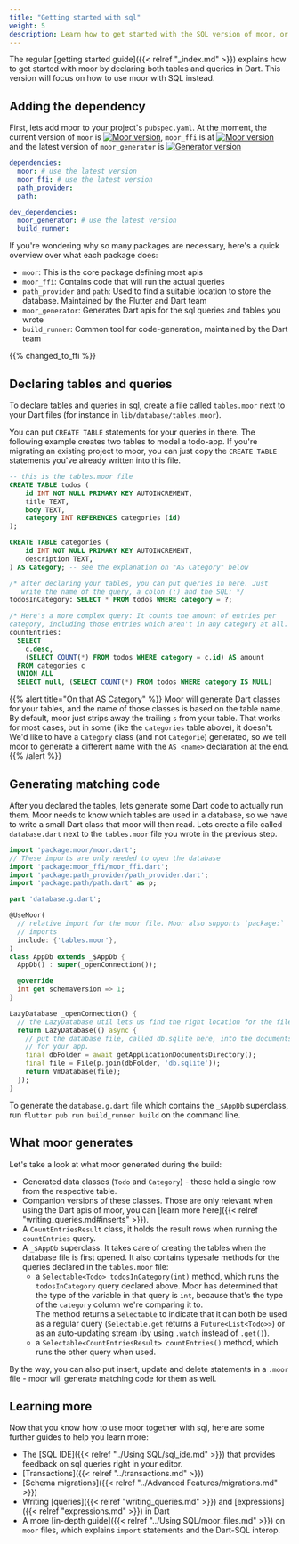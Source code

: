 ```yaml
---
title: "Getting started with sql"
weight: 5
description: Learn how to get started with the SQL version of moor, or how to migrate an existing project to moor.
---
```


The regular [getting started guide]({{< relref "_index.md" >}}) explains how to get started with moor by
declaring both tables and queries in Dart. This version will focus on how to use moor with SQL instead.

## Adding the dependency
First, lets add moor to your project's `pubspec.yaml`.
At the moment, the current version of `moor` is [![Moor version](https://img.shields.io/pub/v/moor.svg)](https://pub.dartlang.org/packages/moor),
`moor_ffi` is at [![Moor version](https://img.shields.io/pub/v/moor_ffi.svg)](https://pub.dartlang.org/packages/moor_ffi)
and the latest version of `moor_generator` is [![Generator version](https://img.shields.io/pub/v/moor_generator.svg)](https://pub.dartlang.org/packages/moor_generator)

```yaml
dependencies:
  moor: # use the latest version
  moor_ffi: # use the latest version
  path_provider:
  path:

dev_dependencies:
  moor_generator: # use the latest version
  build_runner: 
```

If you're wondering why so many packages are necessary, here's a quick overview over what each package does:

- `moor`: This is the core package defining most apis
- `moor_ffi`: Contains code that will run the actual queries
- `path_provider` and `path`: Used to find a suitable location to store the database. Maintained by the Flutter and Dart team
- `moor_generator`: Generates Dart apis for the sql queries and tables you wrote
- `build_runner`: Common tool for code-generation, maintained by the Dart team

{{% changed_to_ffi %}}

## Declaring tables and queries

To declare tables and queries in sql, create a file called `tables.moor`
next to your Dart files (for instance in `lib/database/tables.moor`).

You can put `CREATE TABLE` statements for your queries in there.
The following example creates two tables to model a todo-app. If you're
migrating an existing project to moor, you can just copy the `CREATE TABLE`
statements you've already written into this file.
```sql
-- this is the tables.moor file
CREATE TABLE todos (
    id INT NOT NULL PRIMARY KEY AUTOINCREMENT,
    title TEXT,
    body TEXT,
    category INT REFERENCES categories (id)
);

CREATE TABLE categories (
    id INT NOT NULL PRIMARY KEY AUTOINCREMENT,
    description TEXT,
) AS Category; -- see the explanation on "AS Category" below

/* after declaring your tables, you can put queries in here. Just
   write the name of the query, a colon (:) and the SQL: */
todosInCategory: SELECT * FROM todos WHERE category = ?;

/* Here's a more complex query: It counts the amount of entries per 
category, including those entries which aren't in any category at all. */
countEntries:     
  SELECT
    c.desc,
    (SELECT COUNT(*) FROM todos WHERE category = c.id) AS amount
  FROM categories c
  UNION ALL
  SELECT null, (SELECT COUNT(*) FROM todos WHERE category IS NULL)
```

{{% alert title="On that AS Category" %}}
Moor will generate Dart classes for your tables, and the name of those
classes is based on the table name. By default, moor just strips away
the trailing `s` from your table. That works for most cases, but in some
(like the `categories` table above), it doesn't. We'd like to have a
`Category` class (and not `Categorie`) generated, so we tell moor to
generate a different name with the `AS <name>` declaration at the end.
{{% /alert %}}

## Generating matching code

After you declared the tables, lets generate some Dart code to actually
run them. Moor needs to know which tables are used in a database, so we
have to write a small Dart class that moor will then read. Lets create
a file called `database.dart` next to the `tables.moor` file you wrote
in the previous step.

```dart
import 'package:moor/moor.dart';
// These imports are only needed to open the database
import 'package:moor_ffi/moor_ffi.dart';
import 'package:path_provider/path_provider.dart';
import 'package:path/path.dart' as p;

part 'database.g.dart';

@UseMoor(
  // relative import for the moor file. Moor also supports `package:`
  // imports
  include: {'tables.moor'},
)
class AppDb extends _$AppDb {
  AppDb() : super(_openConnection());

  @override
  int get schemaVersion => 1;
}

LazyDatabase _openConnection() {
  // the LazyDatabase util lets us find the right location for the file async.
  return LazyDatabase(() async {
    // put the database file, called db.sqlite here, into the documents folder
    // for your app.
    final dbFolder = await getApplicationDocumentsDirectory();
    final file = File(p.join(dbFolder, 'db.sqlite'));
    return VmDatabase(file);
  });
}
```

To generate the `database.g.dart` file which contains the `_$AppDb`
superclass, run `flutter pub run build_runner build` on the command 
line.

## What moor generates

Let's take a look at what moor generated during the build:

- Generated data classes (`Todo` and `Category`) - these hold a single
  row from the respective table.
- Companion versions of these classes. Those are only relevant when 
  using the Dart apis of moor, you can [learn more here]({{< relref "writing_queries.md#inserts" >}}).
- A `CountEntriesResult` class, it holds the result rows when running the
  `countEntries` query.
- A `_$AppDb` superclass. It takes care of creating the tables when
  the database file is first opened. It also contains typesafe methods
  for the queries declared in the `tables.moor` file:
  - a `Selectable<Todo> todosInCategory(int)` method, which runs the
    `todosInCategory` query declared above. Moor has determined that the
    type of the variable in that query is `int`, because that's the type
    of the `category` column we're comparing it to.   
    The method returns a `Selectable` to indicate that it can both be
    used as a regular query (`Selectable.get` returns a `Future<List<Todo>>`)
    or as an auto-updating stream (by using `.watch` instead of `.get()`).
  - a `Selectable<CountEntriesResult> countEntries()` method, which runs
    the other query when used.

By the way, you can also put insert, update and delete statements in
a `.moor` file - moor will generate matching code for them as well.

## Learning more

Now that you know how to use moor together with sql, here are some
further guides to help you learn more:

- The [SQL IDE]({{< relref "../Using SQL/sql_ide.md" >}}) that provides feedback on sql queries right in your editor.
- [Transactions]({{< relref "../transactions.md" >}})
- [Schema migrations]({{< relref "../Advanced Features/migrations.md" >}})
- Writing [queries]({{< relref "writing_queries.md" >}}) and
  [expressions]({{< relref "expressions.md" >}}) in Dart
- A more [in-depth guide]({{< relref "../Using SQL/moor_files.md" >}}) 
  on `moor` files, which explains `import` statements and the Dart-SQL interop.